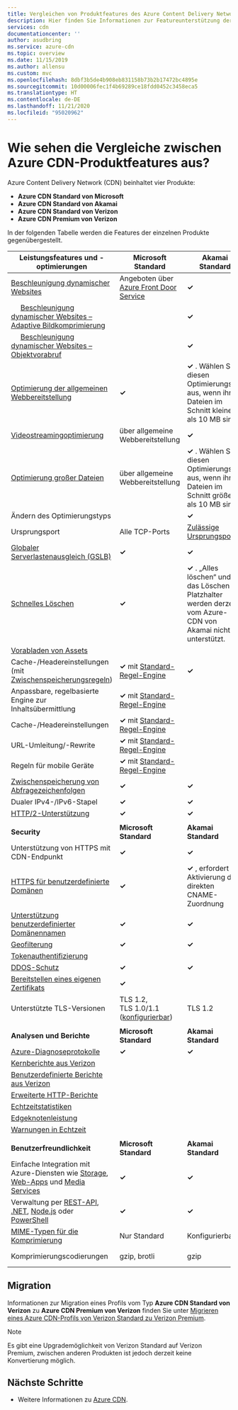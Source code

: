 ```yaml
---
title: Vergleichen von Produktfeatures des Azure Content Delivery Network (CDN)
description: Hier finden Sie Informationen zur Featureunterstützung der Azure CDN-Produkte (Content Delivery Network).
services: cdn
documentationcenter: ''
author: asudbring
ms.service: azure-cdn
ms.topic: overview
ms.date: 11/15/2019
ms.author: allensu
ms.custom: mvc
ms.openlocfilehash: 8dbf3b5de4b908eb831158b73b2b17472bc4895e
ms.sourcegitcommit: 10d00006fec1f4b69289ce18fdd0452c3458eca5
ms.translationtype: HT
ms.contentlocale: de-DE
ms.lasthandoff: 11/21/2020
ms.locfileid: "95020962"
---
```

# <a name="what-are-the-comparisons-between-azure-cdn-product-features"></a>Wie sehen die Vergleiche zwischen Azure CDN-Produktfeatures aus?

Azure Content Delivery Network (CDN) beinhaltet vier Produkte: 

* **Azure CDN Standard von Microsoft**
* **Azure CDN Standard von Akamai**
* **Azure CDN Standard von Verizon**
* **Azure CDN Premium von Verizon** 

In der folgenden Tabelle werden die Features der einzelnen Produkte gegenübergestellt.

| **Leistungsfeatures und -optimierungen** | **Microsoft Standard** | **Akamai Standard** | **Verizon Standard** | **Verizon Premium** |
| --- | --- | --- | --- | --- |
| [Beschleunigung dynamischer Websites](./cdn-dynamic-site-acceleration.md)  | Angeboten über [Azure Front Door Service](../frontdoor/front-door-overview.md) | **&#x2713;**  | **&#x2713;** | **&#x2713;** |
| &nbsp;&nbsp;&nbsp;&nbsp;&nbsp;[Beschleunigung dynamischer Websites – Adaptive Bildkomprimierung](./cdn-dynamic-site-acceleration.md#adaptive-image-compression-azure-cdn-from-akamai-only)  |  | **&#x2713;**  |  |  |
| &nbsp;&nbsp;&nbsp;&nbsp;&nbsp;[Beschleunigung dynamischer Websites – Objektvorabruf](./cdn-dynamic-site-acceleration.md#object-prefetch-azure-cdn-from-akamai-only)  |  | **&#x2713;**  |  |  |
| [Optimierung der allgemeinen Webbereitstellung](./cdn-optimization-overview.md#general-web-delivery)  | **&#x2713;** | **&#x2713;** . Wählen Sie diesen Optimierungstyp aus, wenn ihre Dateien im Schnitt kleiner als 10 MB sind.  | **&#x2713;** |  **&#x2713;** |
| [Videostreamingoptimierung](./cdn-media-streaming-optimization.md)  | über allgemeine Webbereitstellung | **&#x2713;**  | über allgemeine Webbereitstellung |  über allgemeine Webbereitstellung |
| [Optimierung großer Dateien](./cdn-large-file-optimization.md)  | über allgemeine Webbereitstellung | **&#x2713;** . Wählen Sie diesen Optimierungstyp aus, wenn ihre Dateien im Schnitt größer als 10 MB sind.   | über allgemeine Webbereitstellung |  über allgemeine Webbereitstellung |
| Ändern des Optimierungstyps | |**&#x2713;** | | |
| Ursprungsport |Alle TCP-Ports |[Zulässige Ursprungsports](/previous-versions/azure/mt757337(v%3Dazure.100)#allowed-origin-ports) |Alle TCP-Ports |Alle TCP-Ports |
| [Globaler Serverlastenausgleich (GSLB)](../traffic-manager/traffic-manager-load-balancing-azure.md)  | **&#x2713;** |**&#x2713;** |**&#x2713;** |**&#x2713;** |
| [Schnelles Löschen](cdn-purge-endpoint.md)  | **&#x2713;** |**&#x2713;** . „Alles löschen“ und das Löschen mit Platzhalter werden derzeit vom Azure-CDN von Akamai nicht unterstützt. |**&#x2713;** |**&#x2713;** |
| [Vorabladen von Assets](cdn-preload-endpoint.md)  |  | |**&#x2713;** |**&#x2713;** |
| Cache-/Headereinstellungen (mit [Zwischenspeicherungsregeln](cdn-caching-rules.md))  |**&#x2713;** mit [Standard-Regel-Engine](cdn-standard-rules-engine.md)  |**&#x2713;** |**&#x2713;** | |
| Anpassbare, regelbasierte Engine zur Inhaltsübermittlung |**&#x2713;** mit [Standard-Regel-Engine](cdn-standard-rules-engine.md)  | | |**&#x2713;** mit [Regel-Engine](./cdn-verizon-premium-rules-engine.md) |
| Cache-/Headereinstellungen  |**&#x2713;** mit [Standard-Regel-Engine](cdn-standard-rules-engine.md) | | |**&#x2713;** mit [Premium-Regel-Engine](./cdn-verizon-premium-rules-engine.md) |
| URL-Umleitung/-Rewrite |**&#x2713;** mit [Standard-Regel-Engine](cdn-standard-rules-engine.md)  | | |**&#x2713;** mit [Premium-Regel-Engine](./cdn-verizon-premium-rules-engine.md) |
| Regeln für mobile Geräte  |**&#x2713;** mit [Standard-Regel-Engine](cdn-standard-rules-engine.md) | | |**&#x2713;** mit [Premium-Regel-Engine](./cdn-verizon-premium-rules-engine.md) |
| [Zwischenspeicherung von Abfragezeichenfolgen](cdn-query-string.md)  | **&#x2713;** |**&#x2713;** |**&#x2713;** |**&#x2713;** |
| Dualer IPv4-/IPv6-Stapel | **&#x2713;** |**&#x2713;** |**&#x2713;** |**&#x2713;** |
| [HTTP/2-Unterstützung](cdn-http2.md)  | **&#x2713;** |**&#x2713;** |**&#x2713;** |**&#x2713;** |
||||
 **Security** | **Microsoft Standard** | **Akamai Standard** | **Verizon Standard** | **Verizon Premium** | 
| Unterstützung von HTTPS mit CDN-Endpunkt | **&#x2713;** |**&#x2713;** |**&#x2713;** |**&#x2713;** |
| [HTTPS für benutzerdefinierte Domänen](cdn-custom-ssl.md)  | **&#x2713;** | **&#x2713;** , erfordert die Aktivierung der direkten CNAME-Zuordnung |**&#x2713;** |**&#x2713;** |
| [Unterstützung benutzerdefinierter Domänennamen](cdn-map-content-to-custom-domain.md)  | **&#x2713;** |**&#x2713;** |**&#x2713;** |**&#x2713;** |
| [Geofilterung](cdn-restrict-access-by-country.md)  | **&#x2713;** |**&#x2713;** |**&#x2713;** |**&#x2713;** |
| [Tokenauthentifizierung](cdn-token-auth.md)  |  |  |  |**&#x2713;**| 
| [DDOS-Schutz](https://www.us-cert.gov/ncas/tips/ST04-015)  | **&#x2713;** |**&#x2713;** |**&#x2713;** |**&#x2713;** |
| [Bereitstellen eines eigenen Zertifikats](cdn-custom-ssl.md?tabs=option-2-enable-https-with-your-own-certificate#tlsssl-certificates) |**&#x2713;** |  | **&#x2713;** | **&#x2713;** |
| Unterstützte TLS-Versionen | TLS 1.2, TLS 1.0/1.1 ([konfigurierbar](/rest/api/cdn/customdomains/enablecustomhttps#usermanagedhttpsparameters)) | TLS 1.2 | TLS 1.2 | TLS 1.2 |
||||
| **Analysen und Berichte** | **Microsoft Standard** | **Akamai Standard** | **Verizon Standard** | **Verizon Premium** | 
| [Azure-Diagnoseprotokolle](cdn-azure-diagnostic-logs.md)  | **&#x2713;** | **&#x2713;** |**&#x2713;** |**&#x2713;** |
| [Kernberichte aus Verizon](cdn-analyze-usage-patterns.md)  |  | |**&#x2713;** |**&#x2713;** |
| [Benutzerdefinierte Berichte aus Verizon](cdn-verizon-custom-reports.md)  |  | |**&#x2713;** |**&#x2713;** |
| [Erweiterte HTTP-Berichte](cdn-advanced-http-reports.md)  |  | | |**&#x2713;** |
| [Echtzeitstatistiken](cdn-real-time-stats.md)  |  | | |**&#x2713;** |
| [Edgeknotenleistung](cdn-edge-performance.md)  |  | | |**&#x2713;** |
| [Warnungen in Echtzeit](cdn-real-time-alerts.md)  |  | | |**&#x2713;** |
||||
| **Benutzerfreundlichkeit** | **Microsoft Standard** | **Akamai Standard** | **Verizon Standard** | **Verizon Premium** | 
| Einfache Integration mit Azure-Diensten wie [Storage](cdn-create-a-storage-account-with-cdn.md), [Web-Apps](cdn-add-to-web-app.md) und [Media Services](../media-services/previous/media-services-portal-manage-streaming-endpoints.md)  | **&#x2713;** |**&#x2713;** |**&#x2713;** |**&#x2713;** |
| Verwaltung per [REST-API](/rest/api/cdn/), [.NET](cdn-app-dev-net.md), [Node.js](cdn-app-dev-node.md) oder [PowerShell](cdn-manage-powershell.md)  | **&#x2713;** |**&#x2713;** |**&#x2713;** |**&#x2713;** |
| [MIME-Typen für die Komprimierung](./cdn-improve-performance.md)  |Nur Standard |Konfigurierbar |Konfigurierbar  |Konfigurierbar  |
| Komprimierungscodierungen  |gzip, brotli |gzip |gzip, deflate, bzip2, brotli  |gzip, deflate, bzip2, brotli  |

## <a name="migration"></a>Migration

Informationen zur Migration eines Profils vom Typ **Azure CDN Standard von Verizon** zu **Azure CDN Premium von Verizon** finden Sie unter [Migrieren eines Azure CDN-Profils von Verizon Standard zu Verizon Premium](cdn-migrate.md). 

> [!NOTE]
> Es gibt eine Upgrademöglichkeit von Verizon Standard auf Verizon Premium, zwischen anderen Produkten ist jedoch derzeit keine Konvertierung möglich.

## <a name="next-steps"></a>Nächste Schritte

* Weitere Informationen zu [Azure CDN](cdn-overview.md).
